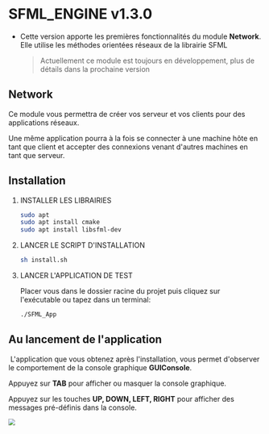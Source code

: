 # SFML_ENGINE v1.3.0

- Cette version apporte les premières fonctionnalités du module **Network**. Elle utilise les méthodes orientées réseaux de la librairie SFML 

  > Actuellement ce module est toujours en développement, plus de détails dans la prochaine version

## Network

Ce module vous permettra de créer vos serveur et vos clients pour des applications réseaux. 

Une même application pourra à la fois se connecter à une machine hôte en tant que client et accepter des connexions venant d'autres machines en tant que serveur. 

## Installation

1. INSTALLER LES LIBRAIRIES

   ```sh
   sudo apt
   sudo apt install cmake
   sudo apt install libsfml-dev
   ```

2. LANCER LE SCRIPT D'INSTALLATION 

   ```sh
   sh install.sh
   ```

3. LANCER L'APPLICATION DE TEST

   Placer vous dans le dossier racine du projet puis cliquez sur l'exécutable ou tapez dans un terminal:

   ```sh
   ./SFML_App
   ```



## Au lancement de l'application

​	L'application que vous obtenez après l'installation, vous permet d'observer le comportement de la console graphique **GUIConsole**.

Appuyez sur **TAB** pour afficher ou masquer la console graphique.

Appuyez sur les touches **UP, DOWN, LEFT, RIGHT** pour afficher des messages pré-définis dans la console.

<img src="https://user-images.githubusercontent.com/61056605/175811490-7ebe4a6f-1a5a-4147-9a51-0f4b1de69ddd.png" style="zoom: 80%;" />
